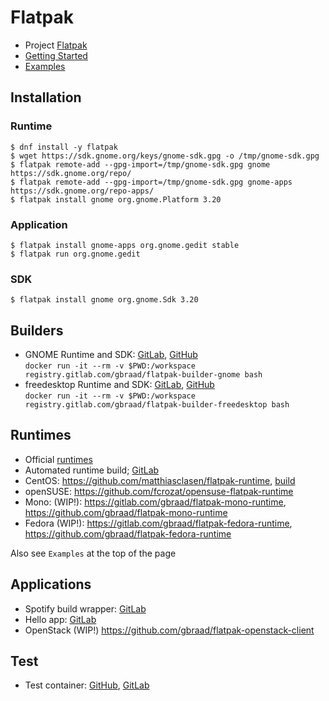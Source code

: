 Flatpak
=======

  * Project [Flatpak](http://flatpak.org/)
  * [Getting Started](http://flatpak.org/developer.html)
  * [Examples](https://github.com/flatpak/flatpak/wiki/Examples)


Installation
------------

### Runtime
```
$ dnf install -y flatpak
$ wget https://sdk.gnome.org/keys/gnome-sdk.gpg -o /tmp/gnome-sdk.gpg
$ flatpak remote-add --gpg-import=/tmp/gnome-sdk.gpg gnome https://sdk.gnome.org/repo/
$ flatpak remote-add --gpg-import=/tmp/gnome-sdk.gpg gnome-apps https://sdk.gnome.org/repo-apps/
$ flatpak install gnome org.gnome.Platform 3.20
```

### Application
```
$ flatpak install gnome-apps org.gnome.gedit stable
$ flatpak run org.gnome.gedit
```

### SDK
```
$ flatpak install gnome org.gnome.Sdk 3.20
```


Builders
--------

  * GNOME Runtime and SDK: [GitLab](https://gitlab.com/gbraad/flatpak-builder-gnome), [GitHub](https://github.com/gbraad/docker-flatpak-builder-gnome)  
    `docker run -it --rm -v $PWD:/workspace registry.gitlab.com/gbraad/flatpak-builder-gnome bash`
  * freedesktop Runtime and SDK: [GitLab](https://gitlab.com/gbraad/flatpak-builder-freedesktop), [GitHub](https://github.com/gbraad/docker-flatpak-builder-freedesktop)  
    `docker run -it --rm -v $PWD:/workspace registry.gitlab.com/gbraad/flatpak-builder-freedesktop bash`


Runtimes
--------

  * Official [runtimes](http://flatpak.org/runtimes.html)
  * Automated runtime build; [GitLab](https://gitlab.com/gbraad/flatpak-runtime-build)
  * CentOS: https://github.com/matthiasclasen/flatpak-runtime, [build](https://gitlab.com/gbraad/flatpak-centos-runtime-build)
  * openSUSE: https://github.com/fcrozat/opensuse-flatpak-runtime
  * Mono: (WIP!): https://gitlab.com/gbraad/flatpak-mono-runtime, https://github.com/gbraad/flatpak-mono-runtime
  * Fedora (WIP!): https://gitlab.com/gbraad/flatpak-fedora-runtime, https://github.com/gbraad/flatpak-fedora-runtime

Also see `Examples` at the top of the page


Applications
------------

  * Spotify build wrapper: [GitLab](https://gitlab.com/gbraad/flatpak-spotify-build)
  * Hello app: [GitLab](https://gitlab.com/gbraad/flatpak-hello)
  * OpenStack (WIP!) https://github.com/gbraad/flatpak-openstack-client


Test
----

  * Test container: [GitHub](https://github.com/gbraad/docker-flatpak), [GitLab](https://gitlab.com/gbraad/flatpak)
